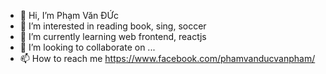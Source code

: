 - 👋 Hi, I’m Phạm Văn ĐỨc
- 👀 I’m interested in reading book, sing, soccer
- 🌱 I’m currently learning web frontend, reactjs
- 💞️ I’m looking to collaborate on ...
- 📫 How to reach me https://www.facebook.com/phamvanducvanpham/

<!---
31181025359/31181025359 is a ✨ special ✨ repository because its `README.md` (this file) appears on your GitHub profile.
You can click the Preview link to take a look at your changes.
--->
